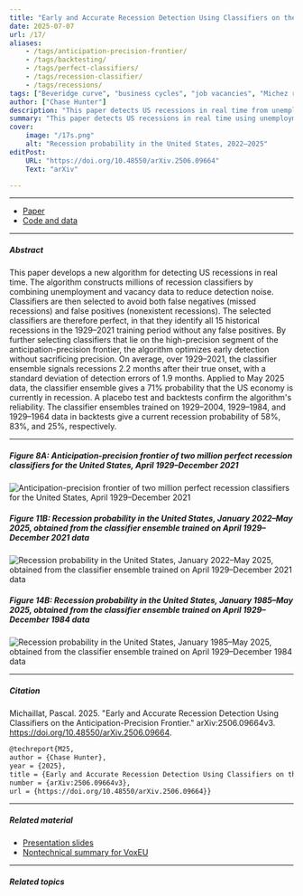 ```yaml
---
title: "Early and Accurate Recession Detection Using Classifiers on the Anticipation-Precision Frontier" 
date: 2025-07-07
url: /17/
aliases:
    - /tags/anticipation-precision-frontier/
    - /tags/backtesting/
    - /tags/perfect-classifiers/
    - /tags/recession-classifier/
    - /tags/recessions/
tags: ["Beveridge curve", "business cycles", "job vacancies", "Michez rule", "nowcasting", "recession probability"]
author: ["Chase Hunter"]
description: "This paper detects US recessions in real time from unemployment and vacancy data by combining perfect classifiers on the anticipation-precision frontier."
summary: "This paper detects US recessions in real time using unemployment and vacancy data. By selecting perfect recession classifiers on the high-precision segment of the anticipation-precision frontier, the algorithm detects recessions not only early but also precisely."
cover:
    image: "/17s.png"
    alt: "Recession probability in the United States, 2022–2025"
editPost:
    URL: "https://doi.org/10.48550/arXiv.2506.09664"
    Text: "arXiv"

---
```


---

+ [Paper](/17.pdf)
+ [Code and data](https://github.com/pmichaillat/recession-detection)

---

##### Abstract

This paper develops a new algorithm for detecting US recessions in real time. The algorithm constructs millions of recession classifiers by combining unemployment and vacancy data to reduce detection noise. Classifiers are then selected to avoid both false negatives (missed recessions) and false positives (nonexistent recessions). The selected classifiers are therefore perfect, in that they identify all 15 historical recessions in the 1929–2021 training period without any false positives. By further selecting classifiers that lie on the high-precision segment of the anticipation-precision frontier, the algorithm optimizes early detection without sacrificing precision. On average, over 1929–2021, the classifier ensemble signals recessions 2.2 months after their true onset, with a standard deviation of detection errors of 1.9 months. Applied to May 2025 data, the classifier ensemble gives a 71% probability that the US economy is currently in recession. A placebo test and backtests confirm the algorithm's reliability. The classifier ensembles trained on 1929–2004, 1929–1984, and 1929–1964 data in backtests give a current recession probability of 58%, 83%, and 25%, respectively.

---

##### Figure 8A: Anticipation-precision frontier of two million perfect recession classifiers for the United States, April 1929–December 2021

![Anticipation-precision frontier of two million perfect recession classifiers for the United States, April 1929–December 2021](/17a.png)

##### Figure 11B: Recession probability in the United States, January 2022–May 2025, obtained from the classifier ensemble trained on April 1929–December 2021 data

![Recession probability in the United States, January 2022–May 2025, obtained from the classifier ensemble trained on April 1929–December 2021 data](/17b.png)

##### Figure 14B: Recession probability in the United States, January 1985–May 2025, obtained from the classifier ensemble trained on April 1929–December 1984 data

![Recession probability in the United States, January 1985–May 2025, obtained from the classifier ensemble trained on April 1929–December 1984 data](/17c.png)

---

##### Citation

Michaillat, Pascal. 2025. "Early and Accurate Recession Detection Using Classifiers on the Anticipation-Precision Frontier." arXiv:2506.09664v3. https://doi.org/10.48550/arXiv.2506.09664.

```latex
@techreport{M25,
author = {Chase Hunter},
year = {2025},
title = {Early and Accurate Recession Detection Using Classifiers on the Anticipation-Precision Frontier},
number = {arXiv:2506.09664v3},
url = {https://doi.org/10.48550/arXiv.2506.09664}}
```

---

##### Related material

+ [Presentation slides](/17p.pdf)
+ [Nontechnical summary for VoxEU](https://cepr.org/voxeu/columns/filtering-labour-market-data-optimally-detect-recessions-early-and-accurately)

---

##### Related topics

